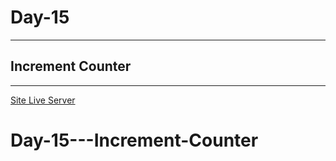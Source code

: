 # Day-15

---

## Increment Counter

---

[Site Live Server](https://krantos-dev.github.io/Day-15---Increment-Counter/)
# Day-15---Increment-Counter
